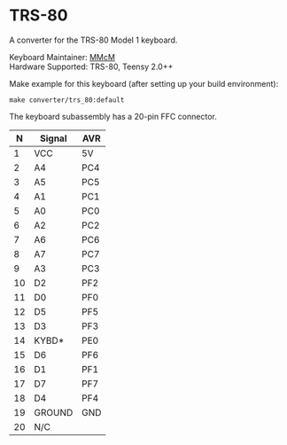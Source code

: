 # TRS-80

A converter for the TRS-80 Model 1 keyboard.

Keyboard Maintainer: [MMcM](https://github.com/MMcM)  
Hardware Supported: TRS-80, Teensy 2.0++

Make example for this keyboard (after setting up your build environment):

    make converter/trs_80:default

The keyboard subassembly has a 20-pin FFC connector.

| N  | Signal | AVR |
|----|--------|-----|
|  1 | VCC    | 5V  |
|  2 | A4     | PC4 |
|  3 | A5     | PC5 |
|  4 | A1     | PC1 |
|  5 | A0     | PC0 |
|  6 | A2     | PC2 |
|  7 | A6     | PC6 |
|  8 | A7     | PC7 |
|  9 | A3     | PC3 |
| 10 | D2     | PF2 |
| 11 | D0     | PF0 |
| 12 | D5     | PF5 |
| 13 | D3     | PF3 |
| 14 | KYBD*  | PE0 |
| 15 | D6     | PF6 |
| 16 | D1     | PF1 |
| 17 | D7     | PF7 |
| 18 | D4     | PF4 |
| 19 | GROUND | GND |
| 20 | N/C    |     |
